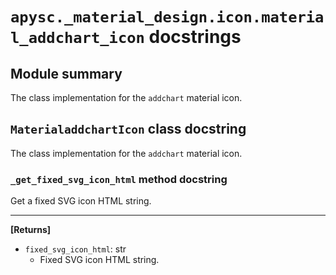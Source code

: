 # `apysc._material_design.icon.material_addchart_icon` docstrings

## Module summary

The class implementation for the `addchart` material icon.

## `MaterialaddchartIcon` class docstring

The class implementation for the `addchart` material icon.

### `_get_fixed_svg_icon_html` method docstring

Get a fixed SVG icon HTML string.<hr>

**[Returns]**

- `fixed_svg_icon_html`: str
  - Fixed SVG icon HTML string.